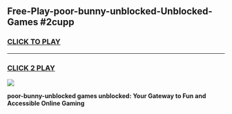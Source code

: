 
## Free-Play-poor-bunny-unblocked-Unblocked-Games #2cupp
<h3>
<a href="https://news.freeplayer.one?title=poor-bunny-unblocked&ref=8M">CLICK TO PLAY</a></h3>
<hr>

<h3>
<a href="https://news.freeplayer.one?title=poor-bunny-unblocked&ref=8M">CLICK 2 PLAY</a>
  
</h3>

<a href="https://news.freeplayer.one?title=poor-bunny-unblocked&ref=8M"><img src="https://clearcache.store/games.png"></a>


**poor-bunny-unblocked games unblocked: Your Gateway to Fun and Accessible Online Gaming**
